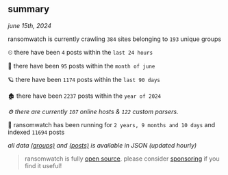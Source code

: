 
## summary
_june 15th, 2024_

ransomwatch is currently crawling `384` sites belonging to `193` unique groups

⏲ there have been `4` posts within the `last 24 hours`

🦈 there have been `95` posts within the `month of june`

🪐 there have been `1174` posts within the `last 90 days`

🏚 there have been `2237` posts within the `year of 2024`

_⚙️ there are currently `107` online hosts & `122` custom parsers._

🦕 ransomwatch has been running for `2 years, 9 months and 10 days` and indexed `11694` posts

_all data  [(groups)](http://ransomwhat.telemetry.ltd/groups) and [(posts)](http://ransomwhat.telemetry.ltd/posts) is available in JSON (updated hourly)_

> ransomwatch is fully [open source](https://github.com/joshhighet/ransomwatch#ransomwatch--). please consider [sponsoring](https://github.com/sponsors/joshhighet) if you find it useful!
